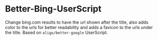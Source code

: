 # Better-Bing-UserScript
Change bing.com results to have the url shown after the title, also adds color to the urls for better readability and adds a favicon to the urls under the title. Based on `aligo/better-google` UserScript.
